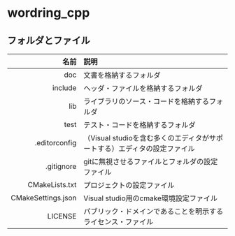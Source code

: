 ﻿# wordring_cpp

## フォルダとファイル
| 名前 | 説明 |
|----:|:----|
| doc | 文書を格納するフォルダ |
| include | ヘッダ・ファイルを格納するフォルダ |
| lib | ライブラリのソース・コードを格納するフォルダ |
| test | テスト・コードを格納するフォルダ |
| .editorconfig | （Visual studioを含む多くのエディタがサポートする）エディタの設定ファイル |
| .gitignore | gitに無視させるファイルとフォルダの設定ファイル |
| CMakeLists.txt | プロジェクトの設定ファイル |
| CMakeSettings.json | Visual studio用のcmake環境設定ファイル |
| LICENSE | パブリック・ドメインであることを明示するライセンス・ファイル |